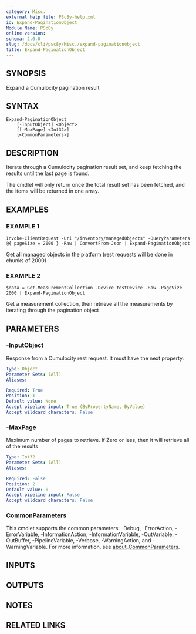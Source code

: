 ```yaml
---
category: Misc.
external help file: PSc8y-help.xml
id: Expand-PaginationObject
Module Name: PSc8y
online version:
schema: 2.0.0
slug: /docs/cli/psc8y/Misc./expand-paginationobject
title: Expand-PaginationObject
---
```




## SYNOPSIS
Expand a Cumulocity pagination result

## SYNTAX

```
Expand-PaginationObject
	[-InputObject] <Object>
	[[-MaxPage] <Int32>]
	[<CommonParameters>]
```

## DESCRIPTION
Iterate through a Cumulocity pagination result set, and keep fetching the results
until the last page is found.

The cmdlet will only return once the total result set has been fetched, and the
items will be returned in one array.

## EXAMPLES

### EXAMPLE 1
```
Invoke-ClientRequest -Uri "/inventory/managedObjects" -QueryParameters @{ pageSize = 2000 } -Raw | ConvertFrom-Json | Expand-PaginationObject
```

Get all managed objects in the platform (rest requests will be done in chunks of 2000)

### EXAMPLE 2
```
$data = Get-MeasurementCollection -Device testDevice -Raw -PageSize 2000 | Expand-PaginationObject
```

Get a measurement collection, then retrieve all the measurements by iterating through the pagination object

## PARAMETERS

### -InputObject
Response from a Cumulocity rest request.
It must have the next property.

```yaml
Type: Object
Parameter Sets: (All)
Aliases:

Required: True
Position: 1
Default value: None
Accept pipeline input: True (ByPropertyName, ByValue)
Accept wildcard characters: False
```

### -MaxPage
Maximum number of pages to retrieve.
If Zero or less, then it will retrieve all of the results

```yaml
Type: Int32
Parameter Sets: (All)
Aliases:

Required: False
Position: 2
Default value: 0
Accept pipeline input: False
Accept wildcard characters: False
```

### CommonParameters
This cmdlet supports the common parameters: -Debug, -ErrorAction, -ErrorVariable, -InformationAction, -InformationVariable, -OutVariable, -OutBuffer, -PipelineVariable, -Verbose, -WarningAction, and -WarningVariable. For more information, see [about_CommonParameters](http://go.microsoft.com/fwlink/?LinkID=113216).

## INPUTS

## OUTPUTS

## NOTES

## RELATED LINKS
